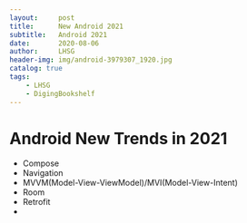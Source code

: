 ```yaml
---
layout:     post
title:      New Android 2021
subtitle:   Android 2021
date:       2020-08-06
author:     LHSG
header-img: img/android-3979307_1920.jpg
catalog: true
tags:
    - LHSG
    - DigingBookshelf
---
```

# Android New Trends in 2021

- Compose
- Navigation
- MVVM(Model-View-ViewModel)/MVI(Model-View-Intent)
- Room
- Retrofit
- 